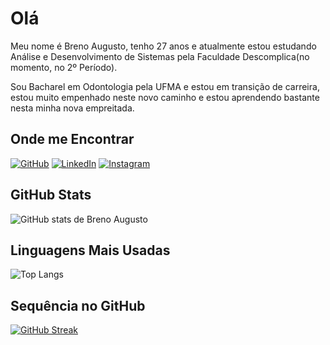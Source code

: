 
# Olá

Meu nome é Breno Augusto, tenho 27 anos e atualmente estou estudando Análise e Desenvolvimento de Sistemas pela Faculdade Descomplica(no momento, no 2º Período).

Sou Bacharel em Odontologia pela UFMA e estou em transição de carreira, estou muito empenhado neste novo caminho e estou aprendendo bastante nesta minha nova empreitada.

## Onde me Encontrar

[![GitHub](https://img.shields.io/badge/GitHub-151515?style=for-the-badge&logo=github&logoColor=79ff97)](https://github.com/brenoaug)
[![LinkedIn](https://img.shields.io/badge/LinkedIn-151515?style=for-the-badge&logo=linkedin&logoColor=79ff97)](https://www.linkedin.com/in/breaugustocp/)
[![Instagram](https://img.shields.io/badge/Instagram-151515?style=for-the-badge&logo=instagram&logoColor=79ff97)](https://www.instagram.com/breaugustocp/)

## GitHub Stats

![GitHub stats de Breno Augusto](https://github-readme-stats.vercel.app/api?username=brenoaug&theme=transparent&bg_color=151515&border_color=79ff97&show_icons=true&icon_color=79ff97&title_color=79ff97&text_color=FFF&hide_title=true&locale=pt-br)


## Linguagens Mais Usadas

![Top Langs](https://github-readme-stats-git-masterrstaa-rickstaa.vercel.app/api/top-langs/?username=brenoaug&layout=compact&bg_color=151515&border_color=79ff97&title_color=79ff97&text_color=FFF&locale=pt-br&hide_title=true)

## Sequência no GitHub 

[![GitHub Streak](https://streak-stats.demolab.com/?user=brenoaug&theme=github-dark&background=151515&border=FFF&dates=79FF97&locale=pt-br)](https://git.io/streak-stats)

<!---
brenoaug/brenoaug is a ✨ special ✨ repository because its `README.md` (this file) appears on your GitHub profile.
You can click the Preview link to take a look at your changes.
--->
